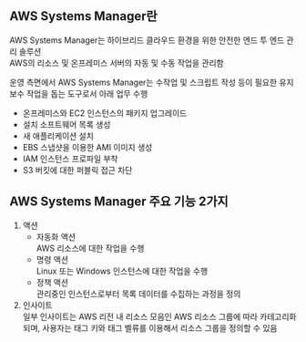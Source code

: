## AWS Systems Manager란
AWS Systems Manager는 하이브리드 클라우드 환경을 위한 안전한 엔드 투 엔드 관리 솔루션  
AWS의 리소스 및 온프레미스 서버의 자동 및 수동 작업을 관리함  
  
운영 측면에서 AWS Systems Manager는 수작업 및 스크립트 작성 등이 필요한 유지보수 작업을 돕는 도구로서 아래 업무 수행  
- 온프레미스와 EC2 인스턴스의 패키지 업그레이드
- 설치 소프트웨어 목록 생성
- 새 애플리케이션 설치
- EBS 스냅샷을 이용한 AMI 이미지 생성
- IAM 인스턴스 프로파일 부착
- S3 버킷에 대한  퍼블릭 접근 차단

## AWS Systems Manager 주요 기능 2가지
1. 액션  
    * 자동화 액션  
    AWS 리소스에 대한 작업을 수행
    * 명령 액션  
    Linux 또는 Windows 인스턴스에 대한 작업을 수행
    * 정책 액션  
    관리중인 인스턴스로부터 목록 데이터를 수집하는 과정을 정의
2. 인사이트  
일부 인사이트는 AWS 리전 내 리소스 모음인 AWS 리소스 그룹에 따라 카테고리화되며, 사용자는 태그 키와 태그 벨류를 이용해서 리소스 그룹을 정의할 수 있음